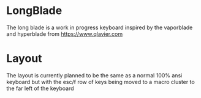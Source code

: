 # LongBlade

The long blade is a work in progress keyboard inspired by the vaporblade and hyperblade from https://www.qlavier.com

# Layout

The layout is currently planned to be the same as a normal 100% ansi keyboard but with the esc/f row of keys being moved to a macro cluster to the far left of the keyboard
